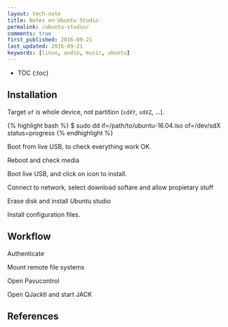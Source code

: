 ```yaml
---
layout: tech-note
title: Notes on Ubuntu Studio
permalink: /ubuntu-studio/
comments: true
first_published: 2016-09-21
last_updated: 2016-09-21
keywords: [linux, audio, music, ubuntu]
---
```


* TOC
{:toc}

## Installation

Target `of` is whole device, not partition (`sdXY`, `sdXZ`, ...).

{% highlight bash %}
$ sudo dd if=/path/to/ubuntu-16.04.iso of=/dev/sdX status=progress
{% endhighlight %}

Boot from live USB, to check everything work OK.

Reboot and check media

Boot live USB, and click on icon to install.

Connect to network, select download softare and allow propietary stuff

Erase disk and install Ubuntu studio

Install configuration files.

## Workflow

Authenticate

Mount remote file systems

Open Pavucontrol

Open QJacktl and start JACK

## References
